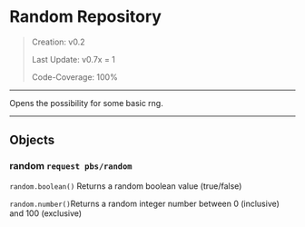# Random Repository

> Creation: v0.2
> 
> Last Update: v0.7x = 1
> 
> Code-Coverage: 100%

----

Opens the possibility for some basic rng.

----

## Objects

### random `request pbs/random`

`random.boolean()` Returns a random boolean value (true/false)

 `random.number()`Returns a random integer number between 0 (inclusive) and 100 (exclusive)
